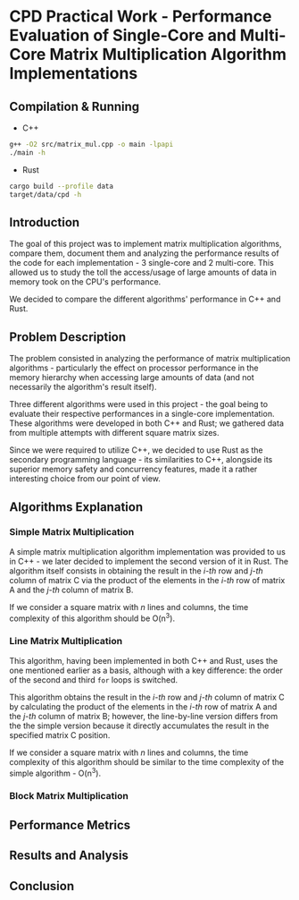 # CPD Practical Work - Performance Evaluation of Single-Core and Multi-Core Matrix Multiplication Algorithm Implementations

## Compilation & Running

- C++
```sh
g++ -O2 src/matrix_mul.cpp -o main -lpapi
./main -h
```

- Rust
```sh
cargo build --profile data
target/data/cpd -h
```

## Introduction

The goal of this project was to implement matrix multiplication algorithms, compare them, document them and analyzing the performance results of the code for each implementation - 3 single-core and 2 multi-core. This allowed us to study the toll the access/usage of large amounts of data in memory took on the CPU's performance.

We decided to compare the different algorithms' performance in C++ and Rust.

## Problem Description

The problem consisted in analyzing the performance of matrix multiplication algorithms - particularly the effect on processor performance in the memory hierarchy when accessing large amounts of data (and not necessarily the algorithm's result itself).

Three different algorithms were used in this project - the goal being to evaluate their respective performances in a single-core implementation. These algorithms were developed in both C++ and Rust; we gathered data from multiple attempts with different square matrix sizes. 

Since we were required to utilize C++, we decided to use Rust as the secondary programming language - its similarities to C++, alongside its superior memory safety and concurrency features, made it a rather interesting choice from our point of view.

## Algorithms Explanation

### Simple Matrix Multiplication

A simple matrix multiplication algorithm implementation was provided to us in C++ - we later decided to implement the second version of it in Rust.
The algorithm itself consists in obtaining the result in the *i-th* row and *j-th* column of matrix C via the product of the elements in the *i-th* row of matrix A and the *j-th* column of matrix B.

If we consider a square matrix with *n* lines and columns, the time complexity of this algorithm should be O(n<sup>3</sup>).

### Line Matrix Multiplication

This algorithm, having been implemented in both C++ and Rust, uses the one mentioned earlier as a basis, although with a key difference: the order of the second and third ```for``` loops is switched.

This algorithm obtains the result in the *i-th* row and *j-th* column of matrix C by calculating the product of the elements in the *i-th* row of matrix A and the *j-th* column of matrix B; however, the line-by-line version differs from the the simple version because it directly accumulates the result in the specified matrix C position.

If we consider a square matrix with *n* lines and columns, the time complexity of this algorithm should be similar to the time complexity of the simple algorithm - O(n<sup>3</sup>).

### Block Matrix Multiplication


## Performance Metrics

## Results and Analysis

## Conclusion
